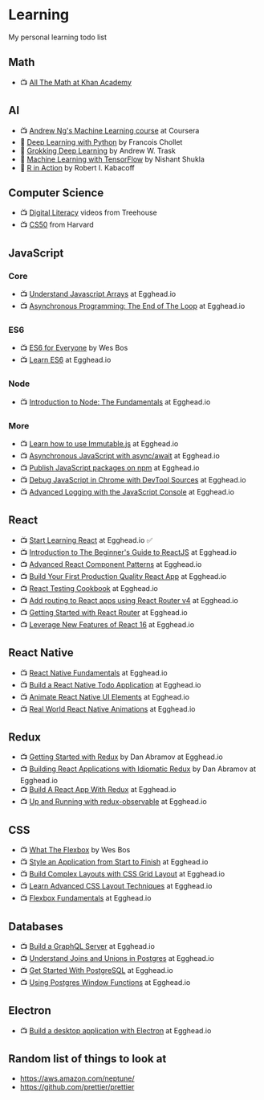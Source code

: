 # Learning
My personal learning todo list


## Math
- 📺 [All The Math at Khan Academy](https://www.khanacademy.org/math/)

## AI
- 📺 [Andrew Ng's Machine Learning course](https://www.coursera.org/learn/machine-learning) at Coursera
- 📔 [Deep Learning with Python](https://www.manning.com/books/deep-learning-with-python) by Francois Chollet
- 📔 [Grokking Deep Learning](https://www.manning.com/books/grokking-deep-learning) by Andrew W. Trask
- 📔 [Machine Learning with TensorFlow](https://www.manning.com/books/machine-learning-with-tensorflow) by Nishant Shukla
- 📔 [R in Action](https://www.manning.com/books/r-in-action-second-edition) by Robert I. Kabacoff

## Computer Science
- 📺 [Digital Literacy](https://teamtreehouse.com/library/topic:digital-literacy) videos from Treehouse
- 📺 [CS50](https://www.edx.org/course/introduction-computer-science-harvardx-cs50x) from Harvard


## JavaScript

### Core
- 📺 [Understand Javascript Arrays](https://egghead.io/courses/understand-javascript-arrays) at Egghead.io
- 📺 [Asynchronous Programming: The End of The Loop](https://egghead.io/courses/asynchronous-programming-the-end-of-the-loop) at Egghead.io

### ES6
- 📺 [ES6 for Everyone](https://es6.io/) by Wes Bos
- 📺 [Learn ES6](https://egghead.io/courses/learn-es6-ecmascript-2015) at Egghead.io

### Node
- 📺 [Introduction to Node: The Fundamentals](https://egghead.io/courses/introduction-to-node-the-fundamentals) at Egghead.io

### More
- 📺 [Learn how to use Immutable.js](https://egghead.io/courses/learn-how-to-use-immutable-js) at Egghead.io
- 📺 [Asynchronous JavaScript with async/await](https://egghead.io/courses/asynchronous-javascript-with-async-await) at Egghead.io
- 📺 [Publish JavaScript packages on npm](https://egghead.io/courses/publish-javascript-packages-on-npm) at Egghead.io
- 📺 [Debug JavaScript in Chrome with DevTool Sources](https://egghead.io/courses/chrome-devtools-sources-panel) at Egghead.io
- 📺 [Advanced Logging with the JavaScript Console](https://egghead.io/courses/js-console-for-power-users) at Egghead.io

## React
- 📺 [Start Learning React](https://egghead.io/courses/start-learning-react) at Egghead.io ✅
- 📺 [Introduction to The Beginner's Guide to ReactJS](https://egghead.io/lessons/react-introduction-to-the-beginner-s-guide-to-reactjs) at Egghead.io
- 📺 [Advanced React Component Patterns](https://egghead.io/courses/advanced-react-component-patterns) at Egghead.io
- 📺 [Build Your First Production Quality React App](https://egghead.io/courses/build-your-first-production-quality-react-app) at Egghead.io
- 📺 [React Testing Cookbook](https://egghead.io/courses/react-testing-cookbook) at Egghead.io
- 📺 [Add routing to React apps using React Router v4](https://egghead.io/courses/add-routing-to-react-apps-using-react-router-v4) at Egghead.io
- 📺 [Getting Started with React Router](https://egghead.io/courses/getting-started-with-react-router) at Egghead.io
- 📺 [Leverage New Features of React 16](https://egghead.io/courses/leverage-new-features-of-react-16) at Egghead.io

## React Native
- 📺 [React Native Fundamentals](https://egghead.io/courses/react-native-fundamentals) at Egghead.io
- 📺 [Build a React Native Todo Application](https://egghead.io/courses/build-a-react-native-todo-application) at Egghead.io
- 📺 [Animate React Native UI Elements](https://egghead.io/courses/animate-react-native-ui-elements) at Egghead.io
- 📺 [Real World React Native Animations](https://egghead.io/courses/real-world-react-native-animations) at Egghead.io

## Redux
- 📺 [Getting Started with Redux](https://egghead.io/courses/getting-started-with-redux) by Dan Abramov at Egghead.io
- 📺 [Building React Applications with Idiomatic Redux](https://egghead.io/courses/building-react-applications-with-idiomatic-redux) by Dan Abramov at Egghead.io
- 📺 [Build A React App With Redux](https://egghead.io/courses/build-a-react-app-with-redux) at Egghead.io
- 📺 [Up and Running with redux-observable](https://egghead.io/courses/up-and-running-with-redux-observable) at Egghead.io

## CSS
- 📺 [What The Flexbox](https://flexbox.io/) by Wes Bos
- 📺 [Style an Application from Start to Finish](https://egghead.io/courses/style-an-application-from-start-to-finish) at Egghead.io
- 📺 [Build Complex Layouts with CSS Grid Layout](https://egghead.io/courses/build-complex-layouts-with-css-grid-layout) at Egghead.io
- 📺 [Learn Advanced CSS Layout Techniques](https://egghead.io/courses/learn-advanced-css-layout-techniques) at Egghead.io
- 📺 [Flexbox Fundamentals](https://egghead.io/courses/flexbox-fundamentals) at Egghead.io

## Databases
- 📺 [Build a GraphQL Server](https://egghead.io/courses/build-a-graphql-server) at Egghead.io
- 📺 [Understand Joins and Unions in Postgres](https://egghead.io/courses/understand-joins-and-unions-in-postgres) at Egghead.io
- 📺 [Get Started With PostgreSQL](https://egghead.io/courses/get-started-with-postgresql) at Egghead.io
- 📺 [Using Postgres Window Functions](https://egghead.io/courses/using-postgres-window-functions) at Egghead.io

## Electron
- 📺 [Build a desktop application with Electron](https://egghead.io/courses/build-a-desktop-application-with-electron) at Egghead.io

## Random list of things to look at
- https://aws.amazon.com/neptune/
- https://github.com/prettier/prettier
